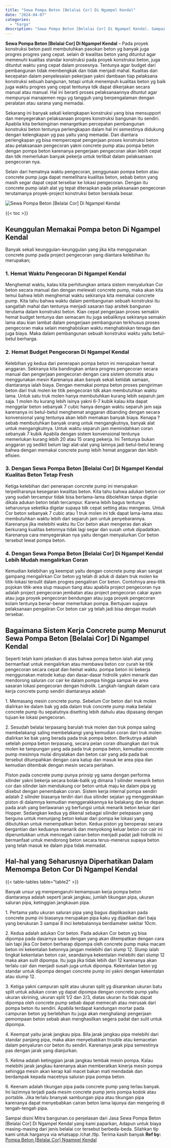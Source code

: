```yaml
---
title: "Sewa Pompa Beton [Belalai Cor] Di Ngampel Kendal"
date: "2024-04-07"
categories: 
  - "harga"
description: "Sewa Pompa Beton [Belalai Cor] Di Ngampel Kendal. Sampai disini Mitra bangunan.co penjelasan dari Jasa Sewa Pompa Beton [Belalai Cor] Di Ngampel Kendal yan..."
---
```


**Sewa Pompa Beton \[Belalai Cor\] Di Ngampel Kendal** – Pada proyek konstruksi beton pasti membutuhkan pasokan beton yg banyak juga progres progres yang cepat. selain dr kwalitas beton yang dituntut agar memenuhi kualitas standar konstruksi pada proyek konstruksi beton, juga dituntut waktu yang cepat dalam prosesnya. Tentunya agar budget dari pembangunan tidak membengkak dan tidak menjadi mahal. Kualitas dan kecepatan dalam penyelesaian pekerjaan yakni dambaan tiap pelaksana konstruksi sebuah bangunan, tetapi untuk menempuh kualitas beton yg baik juga waktu progres yang cepat tentunya tdk dapat dikerjakan secara manual atau manual. Hal ini berarti proses pelaksanaannya dituntut agar mempunyai manajemen regu yg tangguh yang berpengalaman dengan peralatan atau sarana yang memadai.

Sekarang ini banyak sekali kelengkapan konstruksi yang bisa mensupport dan menyegerakan pelaksanaan progres konstruksi bangunan itu sendiri. Apabila kita berkeinginan menargetkan percepatan pembangunan konstruksi beton tentunya perlengkapan dalam hal ini semestinya didukung dengan kelengkapan yg pas yaitu yang memadai. Dan diantara perlengkapan yg bisa mempercepat pengerjaan proses konstruksi beton atau pelaksanaan pengecoran yakni concrete pump atau pompa beton dengan pompa beton karenanya pengerjaan pengecoran akan lebih cepat dan tdk memerlukan banyak pekerja untuk terlibat dalam pelaksanaan pengecoran nya.

Selain dari hematnya waktu pengecoran, penggunaan pompa beton atau concrete pump juga dapat memelihara kualitas beton, sebab beton yang masih segar dapat cepat tersebar ke lokasi pengecoran. Dengan itu concrete pump ialah alat yg tepat diterapkan pada pelaksanaan pengecoran terutamanya proyek-project konstruksi beton berskala besar.

![Sewa Pompa Beton [Belalai Cor] Di Ngampel Kendal](/images/sewa-concrete-pump-15.png)

{{< toc >}}

## Keunggulan Memakai Pompa beton Di Ngampel Kendal

Banyak sekali keunggulan-keunggulan yang jika kita menggunakan concrete pump pada project pengecoran yang diantara kelebihan itu merupakan;

### 1\. Hemat Waktu Pengecoran Di Ngampel Kendal

Menghemat waktu, kalau kita perhitungkan antara sistem menyalurkan Cor beton secara manual dan dengan melewati concrete pump, maka akan kita temui bahwa lebih menghemat waktu sekiranya kita memakai concrete pump. Kita tahu bahwa waktu dalam pembangunan sebuah konstruksi itu sangatlah mahal dan tentunya menjadi sasaran tiap arsitek bangunan terutama dalam konstruksi beton. Kian cepat pengerjaan proses semakin hemat budget tentunya dan semacam itu juga sebaliknya sekiranya semakin lama atau kian lambat dalam pengerjaan pembangunan terkhusus proses pengecoran maka selain menghabiskan waktu menghabiskan tenaga dan juga biaya. Maka dalam pembangunan sebuah konstruksi waktu yaitu betul-betul berharga.

### 2\. Hemat Budget Pengecoran Di Ngampel Kendal

Kelebihan yg kedua dari penerapan pompa beton ini merupakan hemat anggaran. Sekiranya kita bandingkan antara progres pengecoran secara manual dan pengerjaan pengecoran dengan cara sistem otomatis atau menggunakan mesin Karenanya akan banyak sekali ketidak samaan, diantaranya ialah biaya. Dengan memakai pompa beton proses pengiriman beton dari truk molen ke titik pengecoran tdk akan membutuhkan waktu lama. Untuk satu truk molen hanya membutuhkan kurang lebih separuh jam saja. 1 molen itu kurang lebih isinya yakni 6-7 kubik kalau kita dapat menggelar beton sebanyak 7 cubic hanya dengan waktu separuh jam saja karenanya ini betul-betul menghemat anggaran dibanding dengan secara konvensional yang tentunya akan lebih memakan banyak biaya. Kenapa ? sebab membutuhkan banyak orang untuk mengangkutnya, banyak alat untuk mengangkutnya. Untuk waktu separuh jam memindahkan coran sebanyak 7 kubik Apabila dengan sistem konvensional tentunya memerlukan kurang lebih 20 atau 15 orang pekerja. Ini Tentunya bukan anggaran yg sedikit belum lagi alat-alat yang lainnya jadi betul-betul terang bahwa dengan memakai concrete pump lebih hemat anggaran dan lebih efisien.

### 3\. Dengan Sewa Pompa Beton \[Belalai Cor\] Di Ngampel Kendal Kualitas Beton Tetap Fresh

Ketiga kelebihan dari penerapan concrete pump ini merupakan terpeliharanya kesegaran kwalitas beton. Kita tahu bahwa adukan beton cor yang sudah tercampur tidak bisa berlama-lama dibolehkan tanpa digelar dikala adukan beton telah tercampur. Karena lebih bagus tentunya seharusnya seketika digelar supaya tdk cepat setting atau mengeras. Untuk Cor beton sebanyak 7 cubic atau 1 truk molen ini tdk dapat lama-lama atau membutuhkan waktu lebih dari separuh jam untuk penyebarannya. Karenanya jika melebihi waktu itu Cor beton akan mengeras dan akan berkurang kualitas betonnya tidak lagi segar dan susah untuk dipadatkan. Karenanya cara menyegerakan nya yaitu dengan menyalurkan Cor beton tersebut lewat pompa beton.

### 4\. Dengan Sewa Pompa Beton \[Belalai Cor\] Di Ngampel Kendal Lebih Mudah mengalirkan Coran

Kemudian kelebihan yg keempat yaitu dengan concrete pump akan sangat gampang mengalirkan Cor beton yg telah di aduk di dalam truk molen ke titik-lokasi tersulit dalam progres pengaliran Cor beton. Contohnya area-titik pojokan titik-area slup maupun tiang atau apabila project pengecoran nya adalah project pengecoran jembatan atau project pengecoran cakar ayam atau juga proyek pengecoran bendungan atau juga proyek pengecoran kolam tentunya benar-benar memerlukan pompa. Bertujuan supaya pelaksanaan pengaliran Cor beton cair yg telah jadi bisa dengan mudah tersebar.

## Bagaimana Sistem Kerja Concrete pump Menurut Sewa Pompa Beton \[Belalai Cor\] Di Ngampel Kendal

Seperti telah kami jelaskan di atas bahwa pompa beton ialah alat yang bermanfaat untuk mengalirkan atau membawa beton cor curah ke titik pengecoran secara cepat dan hemat waktu. pompa beton ini bekerja menggunakan metode katup dan dasar-dasar hidrolik yakni menarik dan mendorong saluran cor cair ke dalam pompa hingga sampai ke area sasaran lokasi pengecoran dengan hidrolik. Langkah-langkah dalam cara kerja concrete pump sendiri diantaranya adalah

1\. Memasang mesin concrete pump. Sebelum Cor beton dari truk molen dialirkan ke dalam bak yg ada dalam truk concrete pump maka belalai concrete pump itu sepatutnya disetting lebih dahulu atau dipasang dengan tujuan ke lokasi pengecoran.

2\. Sesudah belalai terpasang barulah truk molen dan truk pompa saling membelakangi saling membelakangi yang kemudian coran dari truk molen dialirkan ke bak yang berada pada truk pompa beton. Berikutnya adalah setelah pompa beton terpasang, secara pelan coran dituangkan dari truk molen ke tampungan yang ada pada truk pompa beton, kemudian concrete pump mesinnya mulai dinyalakan dan beton cair yang ada pada bak tersebut ditumpahkan dengan cara katup dan masuk ke area pipa dan kemudian ditembak dengan mesin secara perlahan.

Piston pada concrete pump punya prinsip yg sama dengan performa silinder yakni bekerja secara bolak-balik yg dimana 1 silinder menarik beton cor dan silinder lain mendukung cor beton untuk maju ke dalam pipa yg disebut dengan penembakan coran. Sistem kerja internal pompa sendiri adalah 2 silinder biasanya terdiri dari dua silinder sejalan yg menggerakkan piston di dalamnya kemudian menggerakkannya ke belakang dan ke depan pada arah yang berlawanan yg berfungsi untuk menarik beton keluar dari Hopper. Sedangkan kedua yg dikenal sebagai silinder pelepasan yang berguna untuk menunjang beton keluar dari pompa ke lokasi yang dibutuhkan untuk menempatkan beton. Kedua piston yg beroperasi secara bergantian dan keduanya menarik dan menyokong keluar beton cor cair ini diperuntukkan untuk mencegah cairan beton menjadi padat jadi hidrolik ini bermanfaat untuk mendorong beton secara terus-menerus supaya beton yang telah masuk ke dalam pipa tidak memadat.

## Hal-hal yang Seharusnya Diperhatikan Dalam Memompa Beton Cor Di Ngampel Kendal

{{< table-tables table="table2" >}}

Banyak unsur yg mempengaruhi kemampuan kerja pompa beton diantaranya adalah seperti jarak jangkau, jumlah tikungan pipa, ukuran saluran pipa, ketinggian jangkauan pipa.

1\. Pertama yaitu ukuran saluran pipa yang bagus diaplikasikan pada concrete pump ini biasanya merupakan pipa kaku yg dijadikan dari baja yang berukuran 3 sampai 8 inci ketebalannya berdiameter sekitar 10cm.

2\. Kedua adalah adukan Cor beton. Pada adukan Cor beton yg bisa dipompa pada dasarnya sama dengan yang akan ditempatkan dengan cara lain tapi jika Cor beton berharap dipompa oleh concrete pump maka macam beton ini kekentalan betonnya jangan melebihi dari slump 12. Slump ialah tingkat kekentalan beton cair, seandainya kekentalan melebihi dari slump 12 maka akan sulit dipompa. Itu juga jika tidak lebih dari 12 karenanya akan terlalu cair dan menjadi susah juga untuk dipompa. Kekentalan beton yg standar untuk dipompa dengan concrete pump ini yakni dengan kekentalan atau slump 12.

3\. Ketiga yakni campuran split atau ukuran split yg disarankan ukuran batu split untuk adukan coran yg dapat dipompa dengan concrete pump yaitu ukuran skrining, ukuran split 1/2 dan 2/3, diatas ukuran itu tidak dapat dipompa oleh concrete pump sebab dapat memecah atau merusak dari pompa beton itu sendiri. Apabila terdapat kandungan mortar pada campuran beton yg berlebihan itu juga akan menghalangi pengerjaan pemompaan beton sebab akan menghasilkan segera padat dan sulit untuk dipompa.

4\. Keempat yaitu jarak jangkau pipa. Bila jarak jangkau pipa melebihi dari standar panjang pipa, maka akan menyebabkan trouble atau kemacetan dalam penyaluran cor beton itu sendiri. Karenanya jarak pipa semestinya pas dengan jarak yang dianjurkan.

5\. Kelima adalah ketinggian jarak jangkau tembak mesin pompa. Kalau melebihi jarak jangkau karenanya akan memberatkan kinerja mesin pompa sehingga mesin akan kerap kali macet bakan mati mendadak dan berdampak kepada macetnya saluran pipa pompa beton.

6\. Keenam adalah tikungan pipa pada concrete pump yang terlau banyak. Ini lazimnya terjadi pada mesim concrete pump jenis pompa kodok atau portable. Jika terlalu bnanyak sambungan pipa atau tikungan pipa karenanya dapat menyebabkan cairan beton lama lajunya dan mengering di tengah-tengah pipa.

Sampai disini Mitra bangunan.co penjelasan dari Jasa Sewa Pompa Beton \[Belalai Cor\] Di Ngampel Kendal yang kami paparkan, Adapun untuk biaya masing-masing dari jenis belalai cor tersebut berbeda-beda. Silahkan tlp kami untuk harganya via whatsapp /chat /tlp. Terima kasih banyak
**Ref by:** [Pompa Beton [Belalai Cor] Ngampel Kendal](https://id.wikipedia.org/wiki/Pompa)
